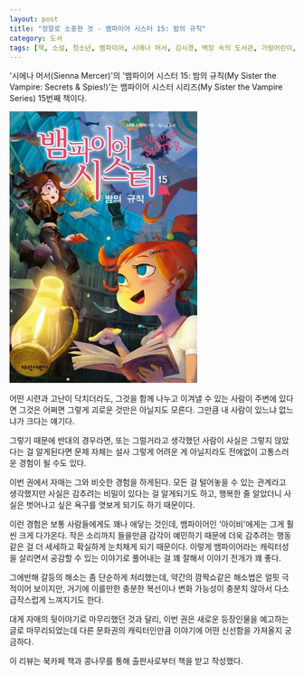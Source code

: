 ```yaml
---
layout: post
title: "정말로 소중한 것 - 뱀파이어 시스터 15: 밤의 규칙"
category: 도서
tags: [책, 소설, 청소년, 뱀파이어, 시에나 머서, 김시경, 벽장 속의 도서관, 가람어린이, 북카페 책과 콩나무, 서평]
---
```


'시에나 머서(Sienna Mercer)'의
'뱀파이어 시스터 15: 밤의 규칙(My Sister the Vampire: Secrets & Spies!)'는
뱀파이어 시스터 시리즈(My Sister the Vampire Series) 15번째 책이다.

![표지](/images/my-sister-the-vampire-15-secrets-and-spies-book-h480.jpg)

어떤 시련과 고난이 닥치더라도,
그것을 함께 나누고 이겨낼 수 있는 사람이 주변에 있다면
그것은 어쩌면 그렇게 괴로운 것만은 아닐지도 모른다.
그만큼 내 사람이 있느냐 없느냐가 크다는 얘기다.

그렇기 때문에 반대의 경우라면,
또는 그럴거라고 생각했던 사람이 사실은 그렇지 않았다는 걸 알게된다면
문제 자체는 설사 그렇게 어려운 게 아닐지라도
전에없이 고통스러운 경험이 될 수도 있다.

이번 권에서 자매는 그와 비슷한 경험을 하게된다.
모든 걸 털어놓을 수 있는 관계라고 생각했지만 사실은 감추려는 비밀이 있다는 걸 알게되기도 하고,
행복한 줄 알았더니 사실은 벗어나고 싶은 욕구를 엿보게 되기도 하기 때문이다.

이런 경험은 보통 사람들에게도 꽤나 애닿는 것인데,
뱀파이어인 '아이비'에게는 그게 훨씬 크게 다가온다.
작은 소리까지 들을만큼 감각이 예민하기 때문에
더욱 감추려는 행동 같은 걸 더 세세하고 확실하게 눈치채게 되기 때문이다.
이렇게 뱀파이어라는 캐릭터성을 살리면서
공감할 수 있는 이야기로 풀어내는 걸 꽤 잘해서 이야기 전개가 꽤 좋다.

그에반해 갈등의 해소는 좀 단순하게 처리했는데,
약간의 깜짝쇼같은 해소법은 얼핏 극적이어 보이지만,
거기에 이를만한 충분한 복선이나 변화 가능성이 충분치 않아서
다소 급작스럽게 느껴지기도 한다.

대게 자매의 뒷이야기로 마무리했던 것과 달리,
이번 권은 새로운 등장인물을 예고하는 글로 마무리되었는데
다른 문화권의 캐릭터인만큼 이야기에 어떤 신선함을 가져올지 궁금하다.



<div class="im im-info">
이 리뷰는 북카페 책과 콩나무를 통해 출판사로부터 책을 받고 작성했다.
</div>
